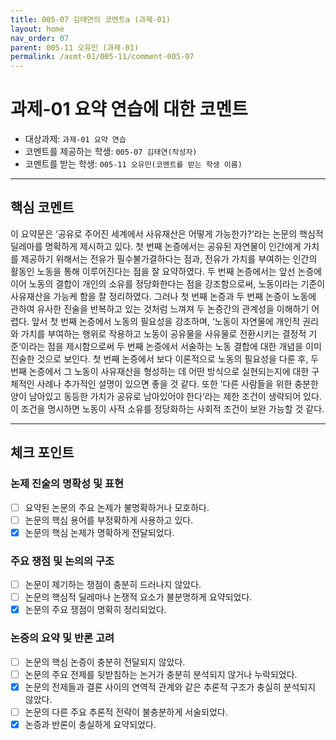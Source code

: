 ```yaml
---
title: 005-07 김태연의 코멘트a (과제-01) 
layout: home
nav_order: 07
parent: 005-11 오유민 (과제-01)
permalink: /asmt-01/005-11/comment-005-07
---
```


# 과제-01 요약 연습에 대한 코멘트

- 대상과제: `과제-01 요약 연습`
- 코멘트를 제공하는 학생: `005-07 김태연(작성자)` 
- 코멘트를 받는 학생: `005-11 오유민(코멘트를 받는 학생 이름)` 

---

## 핵심 코멘트
이 요약문은 ‘공유로 주어진 세계에서 사유재산은 어떻게 가능한가?’라는 논문의 핵심적 딜레마를 명확하게 제시하고 있다. 첫 번째 논증에서는 공유된 자연물이 인간에게 가치를 제공하기 위해서는 전유가 필수불가결하다는 점과, 전유가 가치를 부여하는 인간의 활동인 노동을 통해 이루어진다는 점을 잘 요약하였다. 두 번째 논증에서는 앞선 논증에 이어 노동의 결합이 개인의 소유를 정당화한다는 점을 강조함으로써, 노동이라는 기준이 사유재산을 가능케 함을 잘 정리하였다.
그러나 첫 번째 논증과 두 번째 논증이 노동에 관하여 유사한 진술을 반복하고 있는 것처럼 느껴져 두 논증간의 관계성을 이해하기 어렵다. 앞서 첫 번째 논증에서 노동의 필요성을 강조하며, ‘노동이 자연물에 개인적 권리와 가치를 부여하는 행위로 작용하고 노동이 공유물을 사유물로 전환시키는 결정적 기준‘이라는 점을 제시함으로써 두 번째 논증에서 서술하는 노동 결합에 대한 개념을 이미 진술한 것으로 보인다. 첫 번째 논증에서 보다 이론적으로 노동의 필요성을 다룬 후, 두 번째 논증에서 그 노동이 사유재산을 형성하는 데 어떤 방식으로 실현되는지에 대한 구체적인 사례나 추가적인 설명이 있으면 좋을 것 같다. 또한 ’다른 사람들을 위한 충분한 양이 남아있고 동등한 가치가 공유로 남아있어야 한다‘라는 제한 조건이 생략되어 있다. 이 조건을 명시하면 노동이 사적 소유를 정당화하는 사회적 조건이 보완 가능할 것 같다.


---

## 체크 포인트

### 논제 진술의 명확성 및 표현  
- [ ] 요약된 논문의 주요 논제가 불명확하거나 모호하다.  
- [ ] 논문의 핵심 용어를 부정확하게 사용하고 있다.  
- [x] 논문의 핵심 논제가 명확하게 전달되었다.  

### 주요 쟁점 및 논의의 구조  
- [ ] 논문이 제기하는 쟁점이 충분히 드러나지 않았다.  
- [ ] 논문의 핵심적 딜레마나 논쟁적 요소가 불분명하게 요약되었다.  
- [x] 논문의 주요 쟁점이 명확히 정리되었다.  

### 논증의 요약 및 반론 고려  
- [ ] 논문의 핵심 논증이 충분히 전달되지 않았다.  
- [ ] 논문의 주요 전제를 뒷받침하는 논거가 충분히 분석되지 않거나 누락되었다.  
- [x] 논문의 전제들과 결론 사이의 연역적 관계와 같은 추론적 구조가 충실히 분석되지 않았다.  
- [ ] 논문의 다른 주요 추론적 전략이 불충분하게 서술되었다.
- [x] 논증과 반론이 충실하게 요약되었다. 